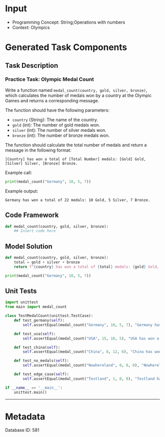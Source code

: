 # Input
- Programming Concept: String;Operations with numbers
- Context: Olympics

# Generated Task Components
## Task Description
### Practice Task: Olympic Medal Count

Write a function named `medal_count(country, gold, silver, bronze)`, which calculates the number of medals won by a country at the Olympic Games and returns a corresponding message.

The function should have the following parameters:
- `country` (String): The name of the country.
- `gold` (int): The number of gold medals won.
- `silver` (int): The number of silver medals won.
- `bronze` (int): The number of bronze medals won.

The function should calculate the total number of medals and return a message in the following format:
```
[Country] has won a total of [Total Number] medals: [Gold] Gold, [Silver] Silver, [Bronze] Bronze.
```

Example call:
```python
print(medal_count("Germany", 10, 5, 7))
```

Example output:
```
Germany has won a total of 22 medals: 10 Gold, 5 Silver, 7 Bronze.
```

## Code Framework
```python
def medal_count(country, gold, silver, bronze):
    ## Insert code here
```

## Model Solution
```python
def medal_count(country, gold, silver, bronze):
    total = gold + silver + bronze
    return f"{country} has won a total of {total} medals: {gold} Gold, {silver} Silver, {bronze} Bronze."

print(medal_count("Germany", 10, 5, 7))
```

## Unit Tests
```python
import unittest
from main import medal_count

class TestMedalCount(unittest.TestCase):
    def test_germany(self):
        self.assertEqual(medal_count("Germany", 10, 5, 7), "Germany has won a total of 22 medals: 10 Gold, 5 Silver, 7 Bronze.")

    def test_usa(self):
        self.assertEqual(medal_count("USA", 15, 10, 5), "USA has won a total of 30 medals: 15 Gold, 10 Silver, 5 Bronze.")

    def test_china(self):
        self.assertEqual(medal_count("China", 8, 12, 6), "China has won a total of 26 medals: 8 Gold, 12 Silver, 6 Bronze.")

    def test_no_medals(self):
        self.assertEqual(medal_count("Nowhereland", 0, 0, 0), "Nowhereland has won a total of 0 medals: 0 Gold, 0 Silver, 0 Bronze.")

    def test_edge_case(self):
        self.assertEqual(medal_count("Testland", 1, 0, 0), "Testland has won a total of 1 medal: 1 Gold, 0 Silver, 0 Bronze.")

if __name__ == '__main__':
    unittest.main()
```
___
# Metadata
Database ID: 581
